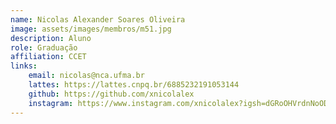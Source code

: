 ```yaml
---
name: Nicolas Alexander Soares Oliveira
image: assets/images/membros/m51.jpg
description: Aluno
role: Graduação
affiliation: CCET
links:
	email: nicolas@nca.ufma.br
	lattes: https://lattes.cnpq.br/6885232191053144
	github: https://github.com/xnicolalex
	instagram: https://www.instagram.com/xnicolalex?igsh=dGRoOHVrdnNoODR4
---
```


